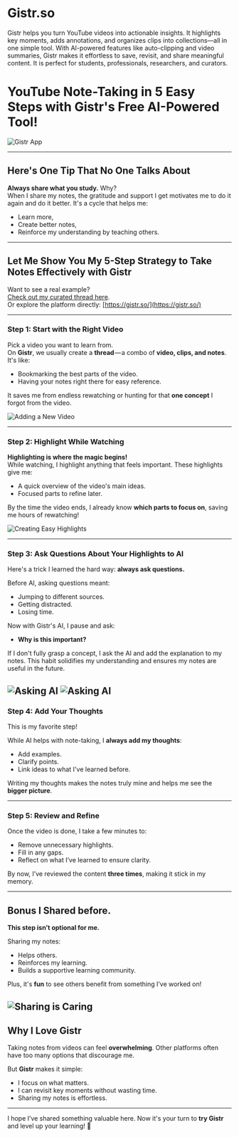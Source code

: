 # Gistr.so
Gistr helps you turn YouTube videos into actionable insights. It highlights key moments, adds annotations, and organizes clips into collections—all in one simple tool. With AI-powered features like auto-clipping and video summaries, Gistr makes it effortless to save, revisit, and share meaningful content. It is perfect for students, professionals, researchers, and curators.

# YouTube Note-Taking in 5 Easy Steps with Gistr's Free AI-Powered Tool!

![Gistr App](src/gistr_app_image.png)

---

## Here's One Tip That No One Talks About

**Always share what you study.** Why?  
When I share my notes, the gratitude and support I get motivates me to do it again and do it better. It's a cycle that helps me:  
- Learn more,  
- Create better notes,  
- Reinforce my understanding by teaching others.  

---

## Let Me Show You My 5-Step Strategy to Take Notes Effectively with Gistr  

Want to see a real example?  
[Check out my curated thread here](https://gistr.so/thread/attention-is-all-you-need-transformer-model-explan).  
Or explore the platform directly: [https://gistr.so/](https://gistr.so/)

---

### Step 1: Start with the Right Video  

Pick a video you want to learn from.  
On **Gistr**, we usually create a **thread** — a combo of **video, clips, and notes**. It's like:  
- Bookmarking the best parts of the video.  
- Having your notes right there for easy reference.  

It saves me from endless rewatching or hunting for that **one concept** I forgot from the video.

![Adding a New Video](src/adding_video.png)

---

### Step 2: Highlight While Watching  

**Highlighting is where the magic begins!**  
While watching, I highlight anything that feels important. These highlights give me:  
- A quick overview of the video's main ideas.  
- Focused parts to refine later.  

By the time the video ends, I already know **which parts to focus on**, saving me hours of rewatching!

![Creating Easy Highlights](src/highlights.png)

---

### Step 3: Ask Questions About Your Highlights to AI  

Here's a trick I learned the hard way: **always ask questions.**  

Before AI, asking questions meant:  
- Jumping to different sources.  
- Getting distracted.  
- Losing time.  

Now with Gistr's AI, I pause and ask:  
- **Why is this important?**  

If I don't fully grasp a concept, I ask the AI and add the explanation to my notes. This habit solidifies my understanding and ensures my notes are useful in the future.

![Asking AI](src/askai.png)
![Asking AI](src/askai2.png)
---

### Step 4: Add Your Thoughts  

This is my favorite step!  

While AI helps with note-taking, I **always add my thoughts**:  
- Add examples.  
- Clarify points.  
- Link ideas to what I've learned before.  

Writing my thoughts makes the notes truly mine and helps me see the **bigger picture**.

---

### Step 5: Review and Refine  

Once the video is done, I take a few minutes to:  
- Remove unnecessary highlights.  
- Fill in any gaps.  
- Reflect on what I’ve learned to ensure clarity.  

By now, I’ve reviewed the content **three times**, making it stick in my memory.

---

## Bonus I Shared before.

**This step isn’t optional for me.**  

Sharing my notes:  
- Helps others.  
- Reinforces my learning.  
- Builds a supportive learning community.  

Plus, it's **fun** to see others benefit from something I’ve worked on!

![Sharing is Caring](src/share.png)
---

## Why I Love Gistr  

Taking notes from videos can feel **overwhelming**. Other platforms often have too many options that discourage me.  

But **Gistr** makes it simple:  
- I focus on what matters.  
- I can revisit key moments without wasting time.  
- Sharing my notes is effortless.

---

I hope I’ve shared something valuable here. Now it's your turn to **try Gistr** and level up your learning! 🚀  



